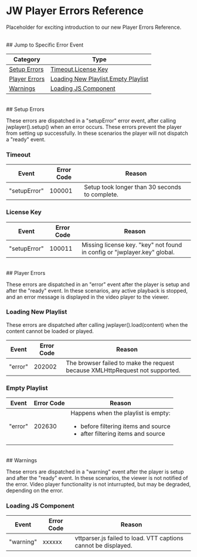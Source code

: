 # JW Player Errors Reference

Placeholder for exciting introduction to our new Player Errors Reference.

<br/>
## Jump to Specific Error Event

|Category|Type|
|---|---|
|[Setup Errors](#setup)|[Timeout](#timeout),[License Key](#license-key)|
|[Player Errors](#player)|[Loading New Playlist](#load-new-playlist),[Empty Playlist](#empty-playlist)|
|[Warnings](#warning)|[Loading JS Component](#load-js-component)|

<br/>
<a name="setup"></a>
## Setup Errors

These errors are dispatched in a "setupError" error event, after calling jwplayer().setup() when an error occurs. These errors prevent the player from setting up successfully. In these scenarios the player will not dispatch a "ready" event.

<a name="timeout"></a>
### Timeout
|Event|Error Code|Reason|
|---|---|---|
|"setupError"|100001|Setup took longer than 30 seconds to complete.|

<a name="license-key"></a>
### License Key
|Event|Error Code|Reason|
|---|---|---|
|"setupError"|100011|Missing license key. "key" not found in config or "jwplayer.key" global.|

<br/>
<a name="player"></a>
## Player Errors

These errors are dispatched in an "error" event after the player is setup and after the "ready" event. In these scenarios, any active playback is stopped, and an error message is displayed in the video player to the viewer.

<a name="load-new-playlist"></a>
### Loading New Playlist
These errors are dispatched after calling jwplayer().load(content) when the content cannot be loaded or played.

|Event|Error Code|Reason|
|---|---|---|
|"error"|202002|The browser failed to make the request because XMLHttpRequest not supported.|

<a name="empty-playlist"></a>
### Empty Playlist
|Event|Error Code|Reason|
|---|---|---|
|"error"|202630|Happens when the playlist is empty: <ul><li>before filtering items and source</li><li>after filtering items and source</li></ul>|

<br/>
<a name="warning"></a>
## Warnings

These errors are dispatched in a "warning" event after the player is setup and after the "ready" event. In these scenarios, the viewer is not notified of the error. Video player functionality is not inturrupted, but may be degraded, depending on the error.

<a name="load-js-component"></a>
### Loading JS Component
|Event|Error Code|Reason|
|---|---|---|
|"warning"|xxxxxx|vttparser.js failed to load. VTT captions cannot be displayed.|

